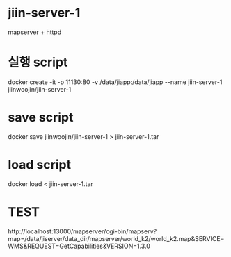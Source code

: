 # jiin-server-1
mapserver + httpd

# 실행 script
docker create -it -p 11130:80 -v /data/jiapp:/data/jiapp --name jiin-server-1 jiinwoojin/jiin-server-1

# save script
docker save jiinwoojin/jiin-server-1 > jiin-server-1.tar

# load script
docker load < jiin-server-1.tar 

# TEST
http://localhost:13000/mapserver/cgi-bin/mapserv?map=/data/jiserver/data_dir/mapserver/world_k2/world_k2.map&SERVICE=WMS&REQUEST=GetCapabilities&VERSION=1.3.0